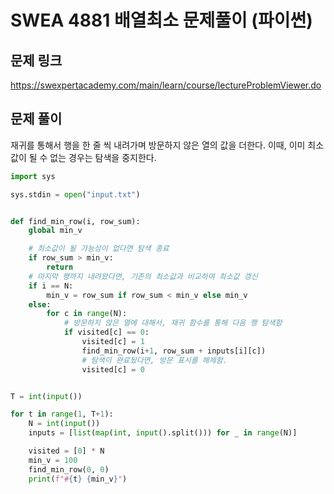 # SWEA 4881 배열최소 문제풀이 (파이썬)



## 문제 링크

https://swexpertacademy.com/main/learn/course/lectureProblemViewer.do



## 문제 풀이

재귀를 통해서 행을 한 줄 씩 내려가며 방문하지 않은 열의 값을 더한다. 이때, 이미 최소값이 될 수 없는 경우는 탐색을 중지한다.

```python
import sys

sys.stdin = open("input.txt")


def find_min_row(i, row_sum):
    global min_v

    # 최소값이 될 가능성이 없다면 탐색 종료
    if row_sum > min_v:
        return
	# 마지막 행까지 내려왔다면, 기존의 최소값과 비교하여 최소값 갱신
    if i == N:
        min_v = row_sum if row_sum < min_v else min_v
    else:
        for c in range(N):
            # 방문하지 않은 열에 대해서, 재귀 함수를 통해 다음 행 탐색함
            if visited[c] == 0:
                visited[c] = 1
                find_min_row(i+1, row_sum + inputs[i][c])
                # 탐색이 완료됬다면, 방문 표시를 해제함.
                visited[c] = 0


T = int(input())

for t in range(1, T+1):
    N = int(input())
    inputs = [list(map(int, input().split())) for _ in range(N)]

    visited = [0] * N
    min_v = 100
    find_min_row(0, 0)
    print(f"#{t} {min_v}")

```

